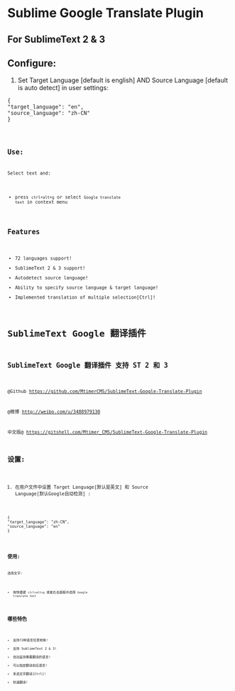 Sublime Google Translate Plugin
========================
<h2>For SublimeText 2 & 3</h2>


Configure:
---------------

1. Set Target Language [default is english] AND Source Language [default is auto detect] in user settings:

<pre><code>{
"target_language": "en",
"source_language": "zh-CN"
}
<code></pre>

Use:
---------------
Select text and:
- press <code>ctrl+alt+g</code> or select <code>Google translate text</code> in context menu

Features
--------------------------
- 72 languages support!
- SublimeText 2 & 3 support!
- Autodetect source language!
- Ability to specify source language & target language!
- Implemented translation of multiple selection[Ctrl]!







SublimeText Google 翻译插件
========================
<h2>SublimeText Google 翻译插件 支持 ST 2 和 3</h2>

@Github https://github.com/MtimerCMS/SublimeText-Google-Translate-Plugin

@微博 http://weibo.com/u/3488979130

中文版@ https://gitshell.com/Mtimer_CMS/SublimeText-Google-Translate-Plugin



设置:
---------------

1. 在用户文件中设置 Target Language[默认是英文] 和 Source Language[默认Google自动检测] :
<pre><code>{
"target_language": "zh-CN",
"source_language": "en"
}
<code></pre>

使用:
---------------
选择文字:
- 按快捷键 <code>ctrl+alt+g</code> 或者右击面板中选择 <code>Google translate text</code>


哪些特色
--------------------------
- 支持72种语言任意转换!
- 支持 SublimeText 2 & 3!
- 自动监测需要翻译的语言!
- 可以指定翻译前后语言!
- 多选文字翻译[Ctrl]!
- 秒速翻译!